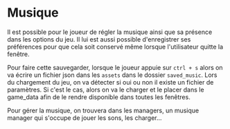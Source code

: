 # Musique

Il est possible pour le joueur de régler la musique ainsi que sa présence dans les options du jeu. Il lui est aussi possible d'enregistrer ses préférences pour que cela soit conservé même lorsque l'utilisateur quitte la fenêtre.

Pour faire cette sauvegarder, lorsque le joueur appuie sur `ctrl + s` alors on va écrire un fichier json dans les `assets` dans le dossier `saved_music`. Lors du chargement du jeu, on va détecter si oui ou non il existe un fichier de paramètres. Si c'est le cas, alors on va le charger et le placer dans le game_data afin de le rendre disponible dans toutes les fenêtres.

Pour gérer la musique, on trouvera dans les managers, un musique manager qui s'occupe de jouer les sons, les charger...
